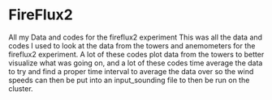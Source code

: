 # FireFlux2
All my Data and codes for the fireflux2 experiment
This was all the data and codes I used to look at the data from the towers and anemometers for the fireflux2 experiment. 
A lot of these codes plot data from the towers to better visualize what was going on, and a lot of these codes time average the data to try and find a
proper time interval to average the data over so the wind speeds can then be put into an input_sounding file to then be run on the cluster. 

